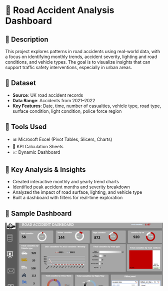 # 🚧 Road Accident Analysis Dashboard

## 📝 Description
This project explores patterns in road accidents using real-world data, with a focus on identifying monthly trends, accident severity, lighting and road conditions, and vehicle types. The goal is to visualize insights that can support traffic safety interventions, especially in urban areas.

## 📁 Dataset
- **Source**: UK road accident records
- **Data Range**: Accidents from 2021–2022
- **Key Features**: Date, time, number of casualties, vehicle type, road type, surface condition, light condition, police force region

## 🔧 Tools Used
- 📊 Microsoft Excel (Pivot Tables, Slicers, Charts)
- 🧮 KPI Calculation Sheets
- 📈 Dynamic Dashboard

## 🚀 Key Analysis & Insights
- Created interactive monthly and yearly trend charts
- Identified peak accident months and severity breakdown
- Analyzed the impact of road surface, lighting, and vehicle type
- Built a dashboard with filters for real-time exploration

## 📸 Sample Dashboard
![Dashboard Screenshot](Dashboard.png)

